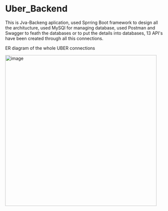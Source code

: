 # Uber_Backend
This is Jva-Backeng aplication,
used Sprring Boot framework to design all the architucture,
used MySQl for managing database,
used Postman and Swagger to feath the databases or to put the details into databases,
13 API's have been created through all this connections.

ER diagram of the whole UBER connections

<img width="484" alt="image" src="https://user-images.githubusercontent.com/101044019/214530629-654d8184-657a-4f40-914c-32b9dc6ff507.png">
